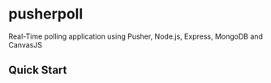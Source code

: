 # pusherpoll
Real-Time polling application using Pusher, Node.js, Express, MongoDB and CanvasJS

## Quick Start
